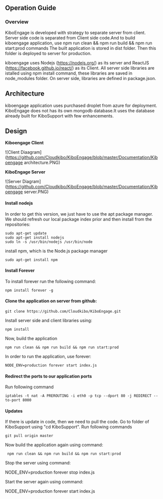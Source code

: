 ## Operation Guide
### Overview
KiboEngage is developed with strategy  to separate server from client. 
Server side code is separated from Client side code.And to build kiboengage application, use npm run clean && npm run build && npm run start:prod commands
The built application is stored in dist folder. Then this folder is deployed to server for production.

kiboengage uses Nodejs (https://nodejs.org/) as its server and ReactJS (https://facebook.github.io/react/) as its Client. 
All server side libraries are istalled using npm install command, these libraries are saved in node_modules folder. 
On server side, libraries are defined in package.json. 


## Architecture
kiboengage application uses purchased droplet from azure for deployment. 
KiboEngage does not has its own mongodb database.It uses the database already built for KiboSupport with few enhancements.


## Design

**Kiboengage Client**

![Client Diaagram](https://github.com/Cloudkibo/KiboEngage/blob/master/Documentation/Kiboengage architecture.PNG)

**KiboEngage Server**

![Server Diagram](https://github.com/Cloudkibo/KiboEngage/blob/master/Documentation/Kiboengage server.PNG)


#### Install nodejs

In order to get this version, we just have to use the apt package manager. We should refresh our local package index prior and then install from the repositories:


    sudo apt-get update
    sudo apt-get install nodejs
    sudo ln -s /usr/bin/nodejs /usr/bin/node

install npm, which is the Node.js package manager

    sudo apt-get install npm

#### Install Forever

To install forever run the following command:

    npm install forever -g



#### Clone the application on server from github:
    git clone https://github.com/Cloudkibo/KiboEngage.git

Install server side and client libraries using:

    npm install


Now, build the application

    npm run clean && npm run build && npm run start:prod

In order to run the application, use forever:

    NODE_ENV=production forever start index.js

#### Redirect the ports to our application ports

Run following  command

    iptables -t nat -A PREROUTING -i eth0 -p tcp --dport 80 -j REDIRECT --to-port 8000

#### Updates

If there is update in code, then we need to pull the code. Go to folder of KiboSupport using "cd KiboSupport". Run following commands

    git pull origin master

Now build the application again using command:

     npm run clean && npm run build && npm run start:prod

Stop the server using command: 

  NODE_ENV=production forever stop index.js

Start the server again using command:

   NODE_ENV=production forever start index.js










